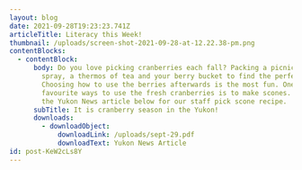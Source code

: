 ```yaml
---
layout: blog
date: 2021-09-28T19:23:23.741Z
articleTitle: Literacy this Week!
thumbnail: /uploads/screen-shot-2021-09-28-at-12.22.38-pm.png
contentBlocks:
  - contentBlock:
      body: Do you love picking cranberries each fall? Packing a picnic lunch, bear
        spray, a thermos of tea and your berry bucket to find the perfect patch.
        Choosing how to use the berries afterwards is the most fun. One of our
        favourite ways to use the fresh cranberries is to make scones. Check out
        the Yukon News article below for our staff pick scone recipe.
      subTitle: It is cranberry season in the Yukon!
      downloads:
        - downloadObject:
            downloadLink: /uploads/sept-29.pdf
            downloadText: Yukon News Article
id: post-KeW2cLs8Y
---
```

